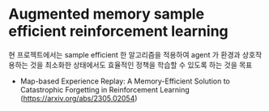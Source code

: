 # Augmented memory sample efficient reinforcement learning
현 프로젝트에서는 sample efficient 한 알고리즘을 적용하여 agent 가 환경과 상호작용하는 것을 최소화한 상태에서도 효율적인 정책을 학습할 수 있도록 하는 것을 목표
- Map-based Experience Replay: A Memory-Efficient Solution to Catastrophic Forgetting in Reinforcement Learning (https://arxiv.org/abs/2305.02054)


